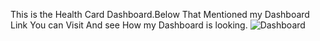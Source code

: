 This is the Health Card Dashboard.Below That Mentioned my Dashboard Link You can Visit And see How my Dashboard is looking.
![Dashboard](https://github.com/user-attachments/assets/2ad07fdf-ff34-42d5-b650-09e71867bbe7)


